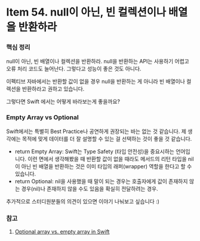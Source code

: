 # Item 54. null이 아닌, 빈 컬렉션이나 배열을 반환하라



### 핵심 정리

null이 아닌, 빈 배열이나 컬렉션을 반환하라. null을 반환하는 API는 사용하기 어렵고 오류 처리 코드도 늘어난다. 그렇다고 성능이 좋은 것도 아니다.



이펙티브 자바에서는 반환할 값이 없을 경우 null을 반환하는 게 아니라 빈 배열이나 컬렉션을 반환하라고 권하고 있습니다.

그렇다면 Swift 에서는 어떻게 바라보는게 좋을까요?

### Empty Array vs Optional

Swift에서는 특별히 Best Practice나 공연하게 권장되는 바는 없는 것 같습니다. 제 생각에는 목적에 맞게 데이터를 더 잘 설명할 수 있는 걸 선택하는 것이 좋을 것 같습니다.

* return Empty Array: 
  Swift는 Type Safety (타입 안전성)을 중요시하는 언어입니다. 이런 면에서 생각해봤을 때 반환할 값이 없을 때라도 메서드의 리턴 타입을 nil이 아닌 빈 배열을 반환하는 것은 이미 타입의 래퍼(wrapper) 역할을 한다고 할 수 있습니다.
* return Optional: 
  nil을 사용했을 때 말이 되는 경우는 호출자에게 값이 존재하지 않는 경우(nil)나 존재하지 않을 수도 있음을 확실히 전달하려는 경우. 

추가적으로 스터디원분들의 의견이 있으면 이야기 나눠보고 싶습니다 :)

### 참고

1. [Optional array vs. empty array in Swift](https://stackoverflow.com/questions/26811787/optional-array-vs-empty-array-in-swift)